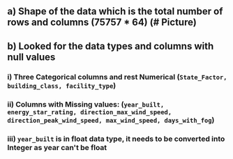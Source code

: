 ##    a) Shape of the data which is the total number of rows and columns (75757 * 64) (# Picture)
##   b) Looked for the data types and columns with null values
###        i) Three Categorical columns and rest Numerical (`State_Factor, building_class, facility_type`)
###       ii) Columns with Missing values: (`year_built, energy_star_rating, direction_max_wind_speed, direction_peak_wind_speed, max_wind_speed, days_with_fog`)
###        iii) `year_built` is in float data type, it needs to be converted into Integer as year can't be float
